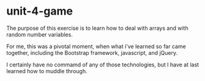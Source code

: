 # unit-4-game

The purpose of this exercise is to learn how to deal with arrays and with random number variables.

For me, this was a pivotal moment, when what i've learned so far came together, including the Bootstrap framework, javascript, and jQuery.

I certainly have no commamd of any of those technologies, but I have at last learned how to muddle through.